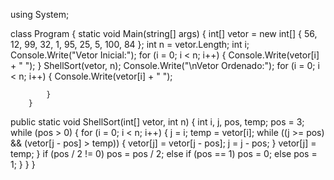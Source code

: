 using System;

class Program {
  static void Main(string[] args)
        {
            int[] vetor = new int[] { 56, 12, 99, 32, 1, 95, 25, 5, 100, 84 };
            int n = vetor.Length;
            int i;
            Console.Write("Vetor Inicial:");
            for (i = 0; i < n; i++)
            {
                Console.Write(vetor[i] + " ");
            }
            ShellSort(vetor, n);
            Console.Write("\nVetor Ordenado:");
            for (i = 0; i < n; i++)
            {
                Console.Write(vetor[i] + " ");

            }
        }
  
  public static void ShellSort(int[] vetor, int n) {
   int i, j, pos, temp;
            pos = 3;
            while (pos > 0)
            {
                for (i = 0; i < n; i++)
                {
                    j = i;
                    temp = vetor[i];
                    while ((j >= pos) && (vetor[j - pos] > temp))
                    {
                        vetor[j] = vetor[j - pos];
                        j = j - pos;
                    }
                    vetor[j] = temp;
                }
                if (pos / 2 != 0)
                    pos = pos / 2;
                else if (pos == 1)
                    pos = 0;
                else
                    pos = 1;
            }
        }
}
